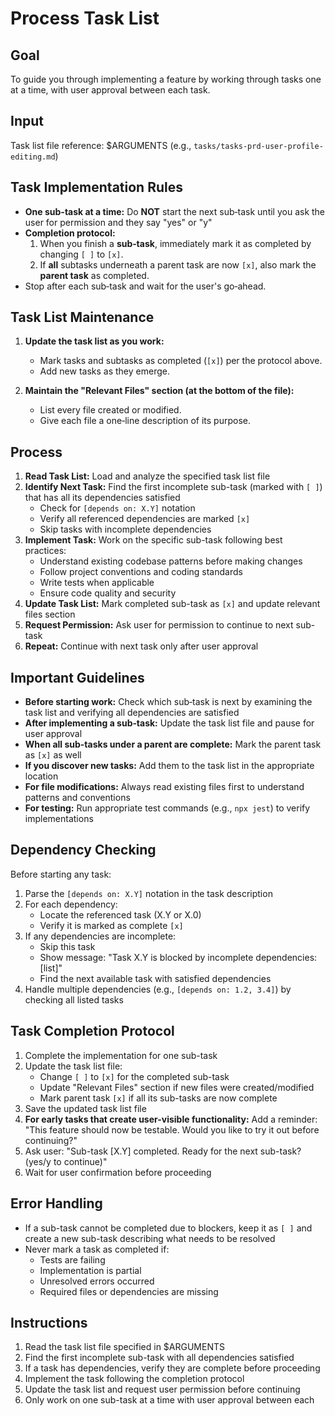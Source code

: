 # Process Task List

## Goal

To guide you through implementing a feature by working through tasks one at a time, with user approval between each task.

## Input

Task list file reference: $ARGUMENTS (e.g., `tasks/tasks-prd-user-profile-editing.md`)

## Task Implementation Rules

- **One sub-task at a time:** Do **NOT** start the next sub‑task until you ask the user for permission and they say "yes" or "y"
- **Completion protocol:**  
  1. When you finish a **sub‑task**, immediately mark it as completed by changing `[ ]` to `[x]`.  
  2. If **all** subtasks underneath a parent task are now `[x]`, also mark the **parent task** as completed.  
- Stop after each sub‑task and wait for the user's go‑ahead.

## Task List Maintenance

1. **Update the task list as you work:**
   - Mark tasks and subtasks as completed (`[x]`) per the protocol above.
   - Add new tasks as they emerge.

2. **Maintain the "Relevant Files" section (at the bottom of the file):**
   - List every file created or modified.
   - Give each file a one‑line description of its purpose.

## Process

1. **Read Task List:** Load and analyze the specified task list file
2. **Identify Next Task:** Find the first incomplete sub-task (marked with `[ ]`) that has all its dependencies satisfied
   - Check for `[depends on: X.Y]` notation
   - Verify all referenced dependencies are marked `[x]`
   - Skip tasks with incomplete dependencies
3. **Implement Task:** Work on the specific sub-task following best practices:
   - Understand existing codebase patterns before making changes
   - Follow project conventions and coding standards
   - Write tests when applicable
   - Ensure code quality and security
4. **Update Task List:** Mark completed sub-task as `[x]` and update relevant files section
5. **Request Permission:** Ask user for permission to continue to next sub-task
6. **Repeat:** Continue with next task only after user approval

## Important Guidelines

- **Before starting work:** Check which sub‑task is next by examining the task list and verifying all dependencies are satisfied
- **After implementing a sub‑task:** Update the task list file and pause for user approval
- **When all sub-tasks under a parent are complete:** Mark the parent task as `[x]` as well
- **If you discover new tasks:** Add them to the task list in the appropriate location
- **For file modifications:** Always read existing files first to understand patterns and conventions
- **For testing:** Run appropriate test commands (e.g., `npx jest`) to verify implementations

## Dependency Checking

Before starting any task:
1. Parse the `[depends on: X.Y]` notation in the task description
2. For each dependency:
   - Locate the referenced task (X.Y or X.0)
   - Verify it is marked as complete `[x]`
3. If any dependencies are incomplete:
   - Skip this task
   - Show message: "Task X.Y is blocked by incomplete dependencies: [list]"
   - Find the next available task with satisfied dependencies
4. Handle multiple dependencies (e.g., `[depends on: 1.2, 3.4]`) by checking all listed tasks

## Task Completion Protocol

1. Complete the implementation for one sub-task
2. Update the task list file:
   - Change `[ ]` to `[x]` for the completed sub-task
   - Update "Relevant Files" section if new files were created/modified
   - Mark parent task `[x]` if all its sub-tasks are now complete
3. Save the updated task list file
4. **For early tasks that create user-visible functionality:** Add a reminder: "This feature should now be testable. Would you like to try it out before continuing?"
5. Ask user: "Sub-task [X.Y] completed. Ready for the next sub-task? (yes/y to continue)"
6. Wait for user confirmation before proceeding

## Error Handling

- If a sub-task cannot be completed due to blockers, keep it as `[ ]` and create a new sub-task describing what needs to be resolved
- Never mark a task as completed if:
  - Tests are failing
  - Implementation is partial
  - Unresolved errors occurred
  - Required files or dependencies are missing

## Instructions

1. Read the task list file specified in $ARGUMENTS
2. Find the first incomplete sub-task with all dependencies satisfied
3. If a task has dependencies, verify they are complete before proceeding
4. Implement the task following the completion protocol
5. Update the task list and request user permission before continuing
6. Only work on one sub-task at a time with user approval between each
